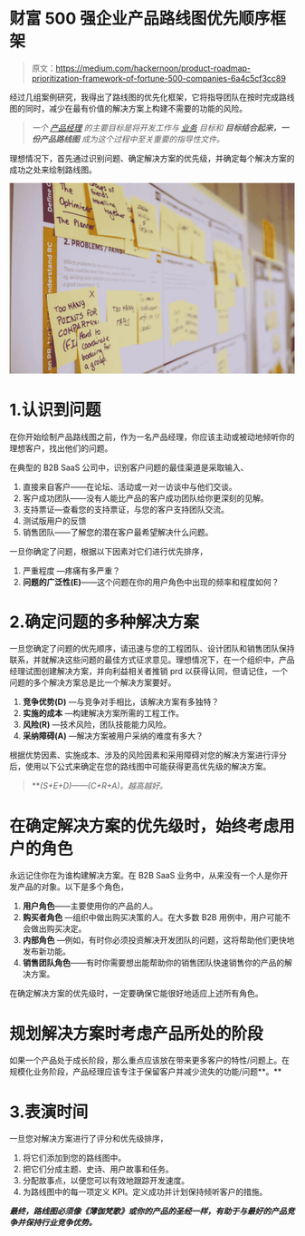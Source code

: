 # 财富 500 强企业产品路线图优先顺序框架

> 原文：<https://medium.com/hackernoon/product-roadmap-prioritization-framework-of-fortune-500-companies-6a4c5cf3cc89>

经过几组案例研究，我得出了路线图的优先化框架，它将指导团队在按时完成路线图的同时，减少在最有价值的解决方案上构建不需要的功能的风险。

> *一个* [*产品经理*](https://hackernoon.com/tagged/product-manager) *的主要目标是将开发工作与* [*业务*](https://hackernoon.com/tagged/business) *目标和* ***目标结合起来，一份产品路线图*** *成为这个过程中至关重要的指导性文件。*

理想情况下，首先通过识别问题、确定解决方案的优先级，并确定每个解决方案的成功之处来绘制路线图。

![](img/c4d3b2e60fd09e5106f63d0d087f99db.png)

# 1.认识到问题

在你开始绘制产品路线图之前，作为一名产品经理，你应该主动或被动地倾听你的理想客户，找出他们的问题。

在典型的 B2B SaaS 公司中，识别客户问题的最佳渠道是采取输入、

1.  直接来自客户——在论坛、活动或一对一访谈中与他们交谈。
2.  客户成功团队——没有人能比产品的客户成功团队给你更深刻的见解。
3.  支持票证—查看您的支持票证，与您的客户支持团队交流。
4.  测试版用户的反馈
5.  销售团队——了解您的潜在客户最希望解决什么问题。

一旦你确定了问题，根据以下因素对它们进行优先排序，

1.  严重程度 —疼痛有多严重？
2.  **问题的广泛性(E)**——这个问题在你的用户角色中出现的频率和程度如何？

# 2.确定问题的多种解决方案

一旦您确定了问题的优先顺序，请迅速与您的工程团队、设计团队和销售团队保持联系，并就解决这些问题的最佳方式征求意见。理想情况下，在一个组织中，产品经理试图创建解决方案，并向利益相关者推销 prd 以获得认同，但请记住，一个问题的多个解决方案总是比一个解决方案要好。

1.  **竞争优势(D)** —与竞争对手相比，该解决方案有多独特？
2.  **实施的成本** —构建解决方案所需的工程工作。
3.  **风险(R)** —技术风险，团队技能能力风险。
4.  **采纳障碍(A)** —解决方案被用户采纳的难度有多大？

根据优势因素、实施成本、涉及的风险因素和采用障碍对您的解决方案进行评分后，使用以下公式来确定在您的路线图中可能获得更高优先级的解决方案。

> ***(S+E+D)——(C+R+A)。*越高越好。**

# 在确定解决方案的优先级时，始终考虑用户的角色

永远记住你在为谁构建解决方案。在 B2B SaaS 业务中，从来没有一个人是你开发产品的对象。以下是多个角色，

1.  **用户角色**——主要使用你的产品的人。
2.  **购买者角色** —组织中做出购买决策的人。在大多数 B2B 用例中，用户可能不会做出购买决定。
3.  **内部角色** —例如，有时你必须投资解决开发团队的问题，这将帮助他们更快地发布新功能。
4.  **销售团队角色**——有时你需要想出能帮助你的销售团队快速销售你的产品的解决方案。

在确定解决方案的优先级时，一定要确保它能很好地适应上述所有角色。

# 规划解决方案时考虑产品所处的阶段

如果一个产品处于成长阶段，那么重点应该放在带来更多客户的特性/问题上。在规模化业务阶段，产品经理应该专注于保留客户并减少流失的功能/问题**。**

# 3.表演时间

一旦您对解决方案进行了评分和优先级排序，

1.  将它们添加到您的路线图中。
2.  把它们分成主题、史诗、用户故事和任务。
3.  分配故事点，以便您可以有效地跟踪开发速度。
4.  为路线图中的每一项定义 KPI。定义成功并计划保持倾听客户的措施。

***最终，路线图必须像《薄伽梵歌》或你的产品的圣经一样，有助于与最好的产品竞争并保持行业竞争优势。***